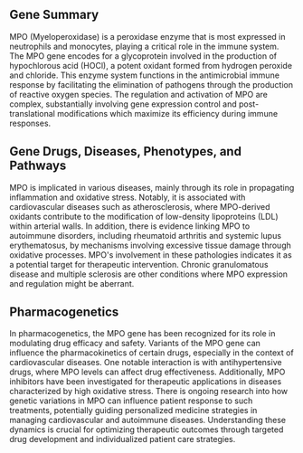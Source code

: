 ## Gene Summary
MPO (Myeloperoxidase) is a peroxidase enzyme that is most expressed in neutrophils and monocytes, playing a critical role in the immune system. The MPO gene encodes for a glycoprotein involved in the production of hypochlorous acid (HOCl), a potent oxidant formed from hydrogen peroxide and chloride. This enzyme system functions in the antimicrobial immune response by facilitating the elimination of pathogens through the production of reactive oxygen species. The regulation and activation of MPO are complex, substantially involving gene expression control and post-translational modifications which maximize its efficiency during immune responses.

## Gene Drugs, Diseases, Phenotypes, and Pathways
MPO is implicated in various diseases, mainly through its role in propagating inflammation and oxidative stress. Notably, it is associated with cardiovascular diseases such as atherosclerosis, where MPO-derived oxidants contribute to the modification of low-density lipoproteins (LDL) within arterial walls. In addition, there is evidence linking MPO to autoimmune disorders, including rheumatoid arthritis and systemic lupus erythematosus, by mechanisms involving excessive tissue damage through oxidative processes. MPO's involvement in these pathologies indicates it as a potential target for therapeutic intervention. Chronic granulomatous disease and multiple sclerosis are other conditions where MPO expression and regulation might be aberrant.

## Pharmacogenetics
In pharmacogenetics, the MPO gene has been recognized for its role in modulating drug efficacy and safety. Variants of the MPO gene can influence the pharmacokinetics of certain drugs, especially in the context of cardiovascular diseases. One notable interaction is with antihypertensive drugs, where MPO levels can affect drug effectiveness. Additionally, MPO inhibitors have been investigated for therapeutic applications in diseases characterized by high oxidative stress. There is ongoing research into how genetic variations in MPO can influence patient response to such treatments, potentially guiding personalized medicine strategies in managing cardiovascular and autoimmune diseases. Understanding these dynamics is crucial for optimizing therapeutic outcomes through targeted drug development and individualized patient care strategies.